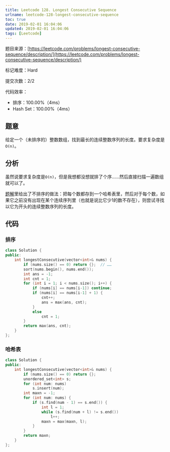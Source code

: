 ```yaml
---
title: Leetcode 128. Longest Consecutive Sequence
urlname: leetcode-128-longest-consecutive-sequence
toc: true
date: 2019-02-01 16:04:06
updated: 2019-02-01 16:04:06
tags: [Leetcode]
---
```


题目来源：[https://leetcode.com/problems/longest-consecutive-sequence/description/](https://leetcode.com/problems/longest-consecutive-sequence/description/)

标记难度：Hard

提交次数：2/2

代码效率：

* 排序：100.00%（4ms）
* Hash Set：100.00%（4ms）

## 题意

给定一个（未排序的）整数数组，找到最长的连续整数序列的长度。要求复杂度是`O(n)`。

## 分析

虽然说要求复杂度是`O(n)`，但是我想都没想就排了个序……然后直接扫描一遍数组就可以了。

[题解](https://leetcode.com/articles/longest-consecutive-sequence/)里给出了不排序的做法：把每个数都存到一个哈希表里，然后对于每个数，如果它之前没有出现在某个连续序列里（也就是说比它少1的数不存在），则尝试寻找以它为开头的连续整数序列的长度。

## 代码

### 排序

```cpp
class Solution {
public:
    int longestConsecutive(vector<int>& nums) {
        if (nums.size() == 0) return {};  // ……
        sort(nums.begin(), nums.end());
        int ans = -1;
        int cnt = 1;
        for (int i = 1; i < nums.size(); i++) {
            if (nums[i] == nums[i-1]) continue;
            if (nums[i] == nums[i-1] + 1) {
                cnt++;
                ans = max(ans, cnt);
            }
            else
                cnt = 1;
        }
        return max(ans, cnt);
    }
};
```

### 哈希表

```cpp
class Solution {
public:
    int longestConsecutive(vector<int>& nums) {
        if (nums.size() == 0) return {};
        unordered_set<int> s;
        for (int num: nums)
            s.insert(num);
        int maxn = -1;
        for (int num: nums) {
            if (s.find(num - 1) == s.end()) {
                int l = 1;
                while (s.find(num + l) != s.end())
                    l++;
                maxn = max(maxn, l);
            }
        }
        return maxn;
    }
};
```

